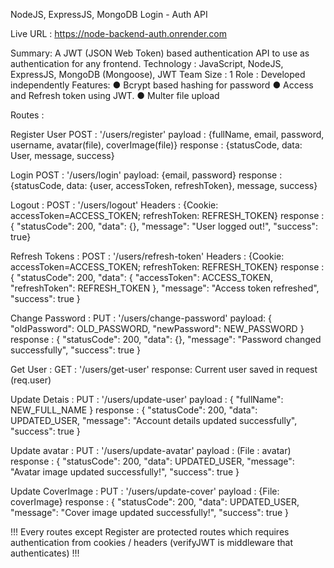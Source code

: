 NodeJS, ExpressJS, MongoDB Login - Auth API

Live URL : <a href='https://node-backend-auth.onrender.com' target='_blank'>https://node-backend-auth.onrender.com</a>


Summary: A JWT (JSON Web Token) based authentication API to use as authentication
for any frontend.
Technology : JavaScript, NodeJS, ExpressJS, MongoDB (Mongoose), JWT
Team Size : 1
Role : Developed independently
Features:
    ● Bcrypt based hashing for password
    ● Access and Refresh token using JWT.
    ● Multer file upload


Routes : 

Register User 
    POST : '/users/register'
    payload : {fullName, email, password, username, avatar(file), coverImage(file)}
    response : {statusCode, data: User, message, success}

Login 
    POST : '/users/login'
    payload: {email, password}
    response : {statusCode, data: {user, accessToken, refreshToken}, message, success}

Logout : 
    POST : '/users/logout'
    Headers : {Cookie: accessToken=ACCESS_TOKEN; refreshToken: REFRESH_TOKEN}
    response : { "statusCode": 200, "data": {}, "message": "User logged out!", "success": true}

Refresh Tokens : 
    POST : '/users/refresh-token'
    Headers : {Cookie: accessToken=ACCESS_TOKEN; refreshToken: REFRESH_TOKEN}
    response : {
                "statusCode": 200, "data": { "accessToken": ACCESS_TOKEN, "refreshToken": REFRESH_TOKEN }, 
                "message": "Access token refreshed",
                "success": true
               }


Change Password : 
    PUT : '/users/change-password'
    payload: { "oldPassword": OLD_PASSWORD, "newPassword": NEW_PASSWORD }
    response : { "statusCode": 200, "data": {}, "message": "Password changed successfully", "success": true }


Get User : 
    GET : '/users/get-user'
    response: Current user saved in request (req.user)


Update Detais : 
    PUT : '/users/update-user'
    payload : { "fullName": NEW_FULL_NAME }
    response : { "statusCode": 200, "data": UPDATED_USER, "message": "Account details updated successfully", 
                  "success": true
               }


Update avatar : 
    PUT : '/users/update-avatar'
    payload : (File : avatar)
    response : { "statusCode": 200, "data": UPDATED_USER, 
                 "message": "Avatar image updated successfully!", 
                 "success": true
               }

Update CoverImage : 
    PUT : '/users/update-cover'
    payload : {File: coverImage}
    response : {
                "statusCode": 200, "data": UPDATED_USER, "message": "Cover image updated successfully!", "success": true
               }


!!!
Every routes except Register are protected routes which requires authentication from cookies / headers 
(verifyJWT is middleware that authenticates)
!!!
